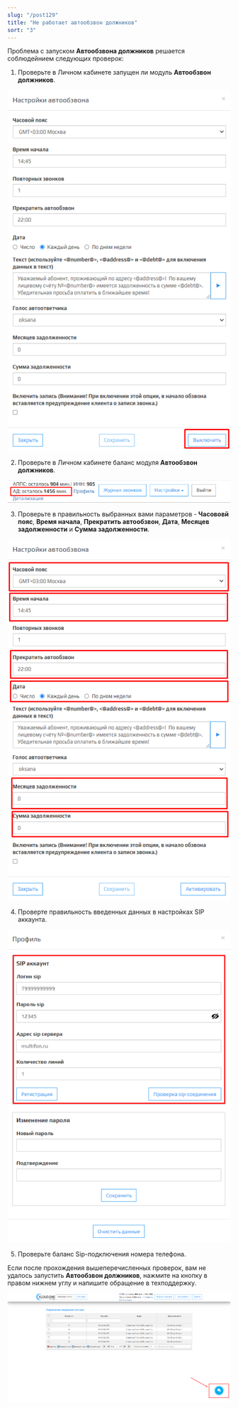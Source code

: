 ```yaml
---
slug: "/post129"
title: "Не работает автообзвон должников"
sort: "3"
---
```


Проблема с запуском **Автообзвона должников** решается соблюдейнием следующих проверок:  

1. Проверьте в Личном кабинете запущен ли модуль **Автообзвон должников**.

![Картинка](./images/dont_work_AD_1.png)

2. Проверьте в Личном кабинете баланс модуля **Автообзвон должников**.

![Картинка](./images/dont_work_AD_2.png)

3. Проверьте в правильность выбранных вами параметров - **Часововй пояс**, **Время начала**, **Прекратить автообзвон**, **Дата**, **Месяцев задолженности** и **Сумма задолженности**.

![Картинка](./images/dont_work_AD_3.png)

4. Проверте правильность введенных данных в настройках SIP аккаунта.

![Картинка](./images/dont_work_AD_4.png)

5. Проверьте баланс Sip-подключения номера телефона.  

Если после прохождения вышеперечисленных проверок, вам не удалось запустить **Автообзвон должников**, нажмите на кнопку  в правом нижнем углу и напишите обращение в техподдержку.

![Картинка](./images/butt_not_ok.png)
